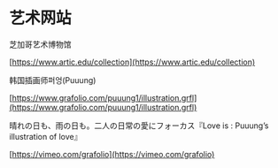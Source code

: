 # 艺术网站

芝加哥艺术博物馆

[https://www.artic.edu/collection](https://www.artic.edu/collection)

韩国插画师퍼엉\(Puuung\)

[https://www.grafolio.com/puuung1/illustration.grfl](https://www.grafolio.com/puuung1/illustration.grfl)

晴れの日も、雨の日も。二人の日常の愛にフォーカス『Love is : Puuung’s illustration of love』

[https://vimeo.com/grafolio](https://vimeo.com/grafolio)

